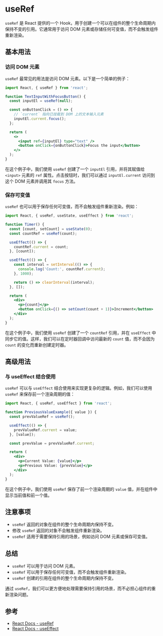 # useRef

`useRef` 是 React 提供的一个 Hook，用于创建一个可以在组件的整个生命周期内保持不变的引用。它通常用于访问 DOM 元素或存储任何可变值，而不会触发组件重新渲染。

## 基本用法

### 访问 DOM 元素

`useRef` 最常见的用法是访问 DOM 元素。以下是一个简单的例子：

```jsx
import React, { useRef } from 'react';

function TextInputWithFocusButton() {
  const inputEl = useRef(null);

  const onButtonClick = () => {
    // `current` 指向已挂载到 DOM 上的文本输入元素
    inputEl.current.focus();
  };

  return (
    <>
      <input ref={inputEl} type="text" />
      <button onClick={onButtonClick}>Focus the input</button>
    </>
  );
}
```

在这个例子中，我们使用 `useRef` 创建了一个 `inputEl` 引用，并将其赋值给 `<input>` 元素的 `ref` 属性。点击按钮时，我们可以通过 `inputEl.current` 访问到这个 DOM 元素并调用其 `focus` 方法。

### 保存可变值

`useRef` 也可以用于保存任何可变值，而不会触发组件重新渲染。例如：

```jsx
import React, { useRef, useState, useEffect } from 'react';

function Timer() {
  const [count, setCount] = useState(0);
  const countRef = useRef(count);

  useEffect(() => {
    countRef.current = count;
  }, [count]);

  useEffect(() => {
    const interval = setInterval(() => {
      console.log('Count:', countRef.current);
    }, 1000);

    return () => clearInterval(interval);
  }, []);

  return (
    <div>
      <p>{count}</p>
      <button onClick={() => setCount(count + 1)}>Increment</button>
    </div>
  );
}
```

在这个例子中，我们使用 `useRef` 创建了一个 `countRef` 引用，并在 `useEffect` 中同步它的值。这样，我们可以在定时器回调中访问最新的 `count` 值，而不会因为 `count` 的变化而重新创建定时器。

## 高级用法

### 与 useEffect 结合使用

`useRef` 可以与 `useEffect` 结合使用来实现更复杂的逻辑。例如，我们可以使用 `useRef` 来保存前一个渲染周期的值：

```jsx
import React, { useRef, useEffect } from 'react';

function PreviousValueExample({ value }) {
  const prevValueRef = useRef();

  useEffect(() => {
    prevValueRef.current = value;
  }, [value]);

  const prevValue = prevValueRef.current;

  return (
    <div>
      <p>Current Value: {value}</p>
      <p>Previous Value: {prevValue}</p>
    </div>
  );
}
```

在这个例子中，我们使用 `useRef` 保存了前一个渲染周期的 `value` 值，并在组件中显示当前值和前一个值。

## 注意事项

- `useRef` 返回的对象在组件的整个生命周期内保持不变。
- 修改 `useRef` 返回的对象不会触发组件重新渲染。
- `useRef` 适用于需要保持引用的场景，例如访问 DOM 元素或保存可变值。

## 总结

- `useRef` 可以用于访问 DOM 元素。
- `useRef` 可以用于保存任何可变值，而不会触发组件重新渲染。
- `useRef` 创建的引用在组件的整个生命周期内保持不变。

通过 `useRef`，我们可以更方便地处理需要保持引用的场景，而不必担心组件的重新渲染问题。

## 参考

- [React Docs - useRef](https://react.dev/reference/react/useRef)
- [React Docs - useEffect](https://react.dev/reference/react/useEffect)
